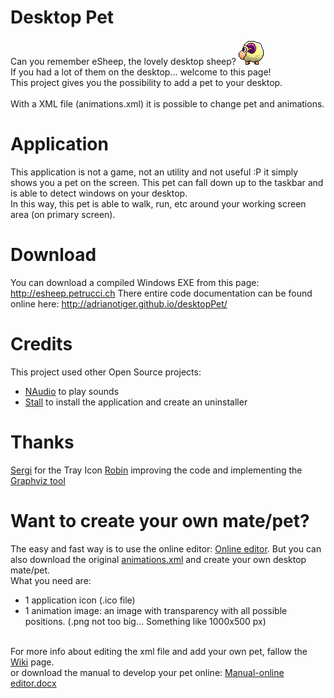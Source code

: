 # Desktop Pet

Can you remember eSheep, the lovely desktop sheep?
<img src='Images/esheep.png' /><br />
If you had a lot of them on the desktop... welcome to this page!<br />
This project gives you the possibility to add a pet to your desktop.<br />
<br />
With a XML file (animations.xml) it is possible to change pet and animations.<br />
<h1>Application</h1>
This application is not a game, not an utility and not useful :P it simply shows you
a pet on the screen. This pet can fall down up to the taskbar and is able to detect 
windows on your desktop.<br />
In this way, this pet is able to walk, run, etc around your working screen area (on primary screen).
<h1>Download</h1>
You can download a compiled Windows EXE from this page:
<a href='http://esheep.petrucci.ch'>http://esheep.petrucci.ch</a>
There entire code documentation can be found online here:
<a href='http://adrianotiger.github.io/desktopPet/'>http://adrianotiger.github.io/desktopPet/</a>
<h1>Credits</h1>
This project used other Open Source projects:
<ul>
<li><a href='https://naudio.codeplex.com'>NAudio</a> to play sounds
<li><a href='https://github.com/jamesqo/Stall'>Stall</a> to install the application and create an uninstaller 
</ul>
<h1>Thanks</h1>
<a href='https://github.com/Grunwaldt'>Sergi</a> for the Tray Icon
<a href='https://github.com/rluiten'>Robin</a> improving the code and implementing the <a href='https://github.com/Adrianotiger/desktopPet/issues/6'>Graphviz tool</a>
<h1>Want to create your own mate/pet?</h1>
The easy and fast way is to use the online editor:
<a href='http://esheep.petrucci.ch/?pagina=editor'>Online editor</a>.
But you can also download the original <a href='Resources/animations.xml'>animations.xml</a> and create your own desktop mate/pet.<br />
What you need are:
<ul>
<li>1 application icon (.ico file)
<li>1 animation image: an image with transparency with all possible positions. (.png not too big... Something like 1000x500 px)
</ul><br />
For more info about editing the xml file and add your own pet, fallow the <a href='../../wiki/'>Wiki</a> page.<br /> or download the manual to develop your pet online: <a href='https://github.com/Adrianotiger/desktopPet/raw/master/Manual/Manual%20-%20online%20editor.docx'>Manual-online editor.docx</a>
